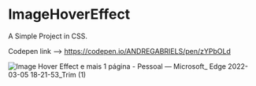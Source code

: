 # ImageHoverEffect
A Simple Project in CSS.

Codepen link --> https://codepen.io/ANDREGABRIELS/pen/zYPbOLd

![Image Hover Effect e mais 1 página - Pessoal — Microsoft_ Edge 2022-03-05 18-21-53_Trim (1)](https://user-images.githubusercontent.com/60861872/156900572-5df1e5ae-ff25-4fb4-bed3-dfb53aec9968.gif)
